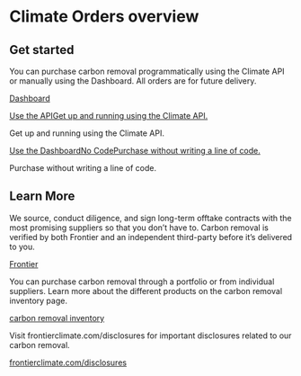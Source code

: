 # Climate Orders overview

## Get started

You can purchase carbon removal programmatically using the Climate API or manually using the Dashboard. All orders are for future delivery.

[Dashboard](https://dashboard.stripe.com/climate/orders)

[Use the APIGet up and running using the Climate API.](/docs/climate/orders/order-carbon-removal)

Get up and running using the Climate API.

[Use the DashboardNo CodePurchase without writing a line of code.](/docs/climate/orders/order-carbon-removal?dashboard-or-api=dashboard)

Purchase without writing a line of code.

## Learn More

We source, conduct diligence, and sign long-term offtake contracts with the most promising suppliers so that you don’t have to. Carbon removal is verified by both Frontier and an independent third-party before it’s delivered to you.

[Frontier](https://frontierclimate.com)

You can purchase carbon removal through a portfolio or from individual suppliers. Learn more about the different products on the carbon removal inventory page.

[carbon removal inventory](/climate/orders/carbon-removal-inventory)

Visit frontierclimate.com/disclosures for important disclosures related to our carbon removal.

[frontierclimate.com/disclosures](https://frontierclimate.com/disclosures)
